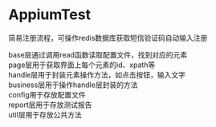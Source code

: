 # AppiumTest
简易注册流程，可操作redis数据库获取短信验证码自动输入注册

base层通过调用read函数读取配置文件，找到对应的元素  
page层用于获取界面上每个元素的id、xpath等  
handle层用于封装元素操作方法，如点击按钮，输入文字  
business层用于操作handle层封装的方法  
config用于存放配置文件  
report层用于存放测试报告  
util层用于存放公共方法  
